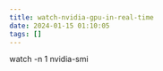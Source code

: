 ```yaml
---
title: watch-nvidia-gpu-in-real-time
date: 2024-01-15 01:10:05
tags: []
---
```

watch -n 1 nvidia-smi

